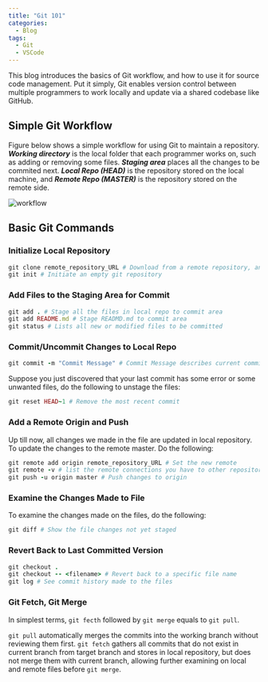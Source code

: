 ```yaml
---
title: "Git 101"
categories:
  - Blog
tags:
  - Git
  - VSCode
---
```


This blog introduces the basics of Git workflow, and how to use it for source code management. Put it simply, Git enables version control between multiple programmers to work locally and update via a shared codebase like GitHub.

## Simple Git Workflow

Figure below shows a simple workflow for using Git to maintain a repository. ***Working directory*** is the local folder that each programmer works on, such as adding or removing some files.  ***Staging area*** places all the changes to be commited next. ***Local Repo (HEAD)*** is the repository stored on the local machine, and ***Remote Repo (MASTER)*** is the repository stored on the remote side.

![workflow](/assest/images/git101-worflow.png)

## Basic Git Commands

### Initialize Local Repository

```ruby
git clone remote_repository_URL # Download from a remote repository, and place a copy to local directory
git init # Initiate an empty git repository
```

### Add Files to the Staging Area for Commit

```ruby
git add . # Stage all the files in local repo to commit area
git add README.md # Stage READMD.md to commit area
git status # Lists all new or modified files to be committed
```

### Commit/Uncommit Changes to Local Repo

```ruby
git commit -m "Commit Message" # Commit Message describes current commit to all other users
```

Suppose you just discovered that your last commit has some error or some unwanted files, do the following to unstage the files:

```ruby
git reset HEAD~1 # Remove the most recent commit
```

### Add a Remote Origin and Push

Up till now, all changes we made in the file are updated in local repository. To update the changes to the remote master. Do the following:

```ruby
git remote add origin remote_repository_URL # Set the new remote
git remote -v # list the remote connections you have to other repositories
git push -u origin master # Push changes to origin
```

### Examine the Changes Made to File

To examine the changes made on the files, do the following:

```ruby
git diff # Show the file changes not yet staged
```

### Revert Back to Last Committed Version

```ruby
git checkout . 
git checkout -- <filename> # Revert back to a specific file name
git log # See commit history made to the files
```

### Git Fetch, Git Merge

In simplest terms, `git fecth` followed by `git merge` equals to `git pull`.

`git pull` automatically merges the commits into the working branch without reviewing them first. `git fetch` gathers all commits that do not exist in current branch from target branch and stores in local repository, but does not merge them with current branch, allowing further examining on local and remote files before `git merge`.